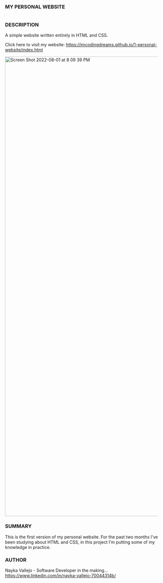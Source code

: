 ### MY PERSONAL WEBSITE
#

### DESCRIPTION
A simple website written entirely in HTML and CSS.

Click here to visit my website: 
https://imcodingdreams.github.io/1-personal-website/index.html

<img width="1512" alt="Screen Shot 2022-08-01 at 8 09 39 PM" src="https://user-images.githubusercontent.com/106886575/182284602-452244bc-6208-4204-bf50-2aee5d14441f.png">

### SUMMARY
This is the first version of my personal website. For the past two months I've been studying about HTML and CSS, in this project I'm putting some of my knowledge in practice.

### AUTHOR
Nayka Vallejo - Software Developer in the making...
https://www.linkedin.com/in/nayka-vallejo-70044314b/
